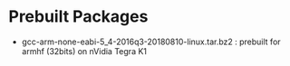 # Prebuilt Packages

- gcc-arm-none-eabi-5_4-2016q3-20180810-linux.tar.bz2 : prebuilt for armhf (32bits) on nVidia Tegra K1
